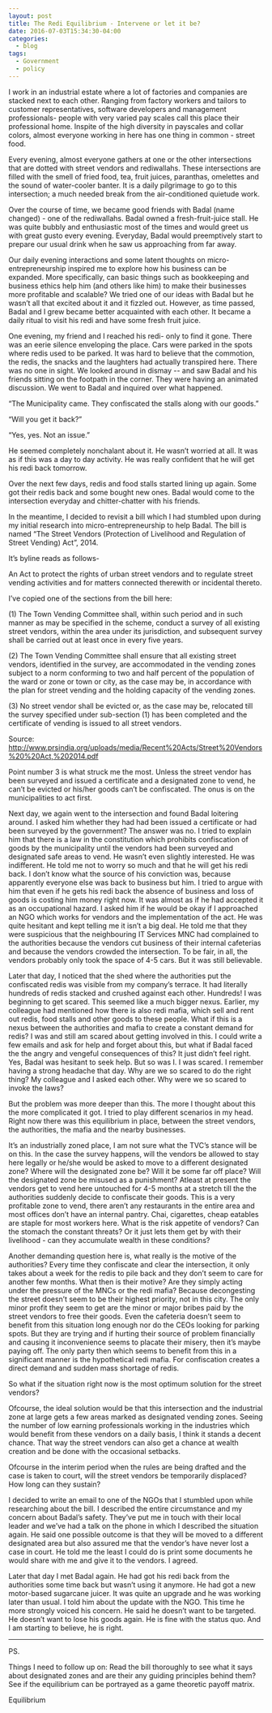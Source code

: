 ```yaml
---
layout: post
title: The Redi Equilibrium - Intervene or let it be?
date: 2016-07-03T15:34:30-04:00
categories:
  - blog
tags:
  - Government
  - policy
---
```




I work in an industrial estate  where a lot of factories and companies are stacked next to each other. Ranging from factory workers and tailors to customer representatives, software developers and management professionals- people with very varied pay scales call this place their professional home. Inspite of the high diversity in payscales and collar colors, almost everyone working in here has one thing in common - street food.


Every evening, almost everyone gathers at one or the other intersections that are dotted with street vendors and rediwallahs. These intersections are filled with the smell of fried food, tea, fruit juices, paranthas, omelettes and the sound of  water-cooler banter. It is a daily pilgrimage to go to this intersection; a much needed break from the air-conditioned quietude work.


Over the course of time, we became good friends with Badal (name changed) - one of the rediwallahs. Badal owned a fresh-fruit-juice stall. He was quite bubbly and enthusiastic most of the times and would greet us with great gusto every evening.  Everyday, Badal would preemptively start to prepare our usual drink when he saw us approaching from far away.



Our daily evening interactions and some latent thoughts on micro-entrepreneurship inspired me to explore how his business can be expanded. More specifically, can basic things such as bookkeeping and business ethics help him (and others like him) to make their businesses more profitable and scalable? We tried one of our ideas with Badal but he wasn’t all that excited about it and it fizzled out. However, as time passed, Badal and I grew became better acquainted with each other. It became a daily ritual to visit his redi and have some fresh fruit juice.

One evening, my friend and I reached his redi- only to find it gone. There was an eerie silence enveloping the place. Cars were parked in the spots where redis used to be parked. It was hard to believe that the commotion, the redis, the snacks and the laughters had actually transpired here. There was no one in sight. We looked around in dismay -- and saw Badal and his friends sitting on the footpath in the corner. They were having an animated discussion. We went to Badal and inquired over what happened. 

“The Municipality came. They confiscated the stalls along with our goods.”

“Will you get it back?”

“Yes, yes. Not an issue.”


He seemed completely nonchalant about it. He wasn’t worried at all. It was as if this was a day to day activity. He was really confident that he will get his redi back tomorrow.


Over the next few days, redis and food stalls started lining up again. Some got their redis back and some bought new ones. Badal would come to the intersection everyday and chitter-chatter with his friends.

In the meantime, I decided to revisit a bill which I had stumbled upon during my initial research into micro-entrepreneurship to help Badal. The bill is named  “The Street Vendors (Protection of Livelihood and Regulation of Street Vending) Act”, 2014.  

It’s byline reads as follows-

An Act to protect the rights of urban street vendors and to regulate street vending activities and for matters connected therewith or incidental thereto.

I’ve copied one of the sections from the bill here:


  (1) The Town Vending Committee shall, within such period and in such manner as may be specified in the scheme, conduct a survey of all existing street vendors, within the area under its jurisdiction, and subsequent survey shall be carried out at least once in every five years. 
  
  (2) The Town Vending Committee shall ensure that all existing street vendors, identified in the survey, are accommodated in the vending zones subject to a norm conforming to two and half percent of the population of the ward or zone or town or city, as the case may be, in accordance with the plan for street vending and the holding capacity of the vending zones. 
  
  (3) No street vendor shall be evicted or, as the case may be, relocated till the survey specified under sub-section (1) has been completed and the certificate of vending is issued to all street vendors.



Source: http://www.prsindia.org/uploads/media/Recent%20Acts/Street%20Vendors%20%20Act,%202014.pdf

Point number 3 is what struck me the most. Unless the street vendor has been surveyed and issued a certificate and a designated zone to vend, he can’t be evicted or his/her goods can’t be confiscated. The onus is on the municipalities to act first. 

Next day, we again went to the intersection and found Badal loitering around. I asked him whether they had had been issued a certificate or had been surveyed by the government? The answer was no. I tried to explain him that there is a law in the constitution which prohibits confiscation of goods by the municipality until the vendors had been surveyed and designated safe areas to vend.  He wasn’t even slightly interested. He was indifferent. He told me not to worry so much and that he will get his redi back. I don’t know what the source of his conviction was, because apparently everyone else was back to business but him. I tried to argue with him that even if he gets his redi back the absence of business and loss of goods is costing him money right now. It was almost as if he had accepted it as an occupational hazard. I asked him if he would be okay if I approached an NGO which works for vendors and  the implementation of the act. He was quite hesitant and kept telling me it isn’t a big deal. He told me that they were suspicious that the neighbouring IT Services MNC had complained to the authorities because the vendors cut business of their internal cafeterias and because the vendors crowded the intersection. To be fair, in all, the vendors probably only took the space of 4-5 cars. But it was still believable. 

Later that day, I noticed that the shed where the authorities put the confiscated redis was visible from my company’s terrace. It had literally hundreds of redis stacked and crushed against each other. Hundreds! I was beginning to get scared. This seemed like a much bigger nexus. Earlier, my colleague had mentioned how there is also redi mafia, which sell and rent out redis, food stalls and other goods to these people. What if this is a nexus between the authorities and mafia to create a constant demand for redis? I was and still am scared about getting involved in this. I could write a few emails and ask for help and forget about this, but what if Badal faced the the angry and vengeful consequences of this?
It just didn’t feel right. Yes, Badal was hesitant to seek help. But so was I. I was scared. 
I remember having a strong headache that day. Why are we so scared to do the right thing? My colleague and I asked each other. Why were we so scared to invoke the laws?

But the problem was more deeper than this. The more I thought about this the more complicated it got. I tried to play different scenarios in my head. Right now there was this equilibrium in place, between the street vendors, the authorities, the mafia and the nearby businesses. 

It’s an industrially zoned place, I am not sure what the TVC’s stance will be on this.  In the case the survey happens, will the vendors be allowed to stay here legally or he/she would be asked to move to a different designated zone? Where will the designated zone be? Will it be some far off place? Will the designated zone be misused as a punishment? Atleast at present the vendors get to vend here untouched for 4-5 months at a stretch till the the authorities suddenly decide to confiscate their goods. This is a very profitable zone to vend, there aren’t any restaurants in the entire area and most offices don’t have an internal pantry. Chai, cigarettes, cheap eatables are staple for most workers here.  What is the risk appetite of vendors? Can the stomach the constant threats? Or it just lets them get by with their livelihood - can they accumulate wealth in these conditions? 

Another demanding question here is, what really is the motive of the authorities? Every time they confiscate and clear the intersection, it only takes about a week for the redis to pile back and they don’t seem to care for another few months. What then is their motive? Are they simply acting under the pressure of the MNCs or the redi mafia? Because decongesting the street doesn’t seem to be their highest priority, not in this city. The only minor profit they seem to get are the minor or major bribes paid by the street vendors to free their goods. Even the cafeteria doesn’t seem to benefit from this situation long enough nor do the CEOs looking for parking spots. But they are trying and if hurting their source of problem financially and causing it inconvenience seems to placate their misery, then it’s maybe paying off.  The only party then which seems to benefit from this in a significant manner is the hypothetical redi mafia. For confiscation creates a direct demand and sudden mass shortage of redis. 

So what if the situation right now is the most optimum solution for the street vendors?

Ofcourse, the ideal solution would be that this intersection and the industrial zone at large gets a few areas marked as designated vending zones.  Seeing the number of low earning professionals working in the industries which would benefit from these vendors on a daily basis, I think it stands a decent chance. That way the street vendors can also get a chance at wealth creation and be done with the occasional setbacks. 

Ofcourse in the interim period when the rules are being drafted and the case is taken to court, will the street vendors be temporarily displaced? How long can they sustain?

I decided to write an email to one of the NGOs that I stumbled upon while researching about the bill. I described the entire circumstance and my concern about Badal’s safety. They’ve put me in touch with their local leader and we’ve had a talk on the phone in which I described the situation again. He said one possible outcome is that they will be moved  to a different designated area but also assured me that the vendor’s have never lost a case in court. 
He told me the least I could do is print some documents he would share with me and give it to the vendors. I agreed. 

Later that day I met Badal again. He had got his redi back from the authorities some time back but wasn’t using it anymore. He had got a new motor-based sugarcane juicer. It was quite an upgrade and he was working later than usual. I told him about the update with the NGO. This time he more strongly voiced his concern. He said he doesn’t want to be targeted. He doesn’t want to lose his goods again. He is fine with the status quo. 
And I am starting to believe, he is right. 

---

PS.

Things I need to follow up on:
Read the bill thoroughly to see what it says about designated zones and are their any guiding principles behind them?
See if the equilibrium can be portrayed as a game theoretic payoff matrix.

Equilibrium
